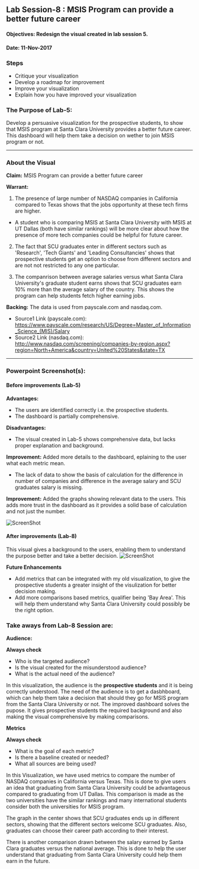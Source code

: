 ## Lab Session-8 : MSIS Program can provide a better future career

#### Objectives: Redesign the visual created in lab session 5.
#### Date: 11-Nov-2017

### Steps
* Critique your visualization
* Develop a roadmap for improvement
* Improve your visualization
* Explain how you have improved your visualization

### The Purpose of Lab-5:
Develop a persuasive visualization for the prospective students, to show that MSIS program at Santa Clara University provides a better future career. This dashboard will help them take a decision on wether to join MSIS program or not. 
***

###  About the Visual

**Claim:** MSIS Program can provide a better future career

**Warrant:** 
1. The presence of large number of NASDAQ companies in California compared to Texas shows that the jobs opportunity at these tech firms are higher. 
* A student who is comparing MSIS at Santa Clara University with MSIS at UT Dallas (both have similar rankings) will be more clear about how the presence of more tech companies could be helpful for future career.

2. The fact that SCU graduates enter in different sectors such as 'Research', 'Tech Giants' and 'Leading Consultancies' shows that prospective students get an option to choose from different sectors and are not not restricted to any one particular.

3. The companrison between average salaries versus what Santa Clara University's graduate student earns shows that SCU graduates earn 10% more than the average salary of the country. This shows the program can help students fetch higher earning jobs.

**Backing:**  The data is used from payscale.com and nasdaq.com.
* Source1 Link (payscale.com): https://www.payscale.com/research/US/Degree=Master_of_Information_Science_(MIS)/Salary
* Source2 Link (nasdaq.com): http://www.nasdaq.com/screening/companies-by-region.aspx?region=North+America&country=United%20States&state=TX

***

### Powerpoint Screenshot(s):

#### Before improvements (Lab-5)
**Advantages:**
* The users are identified correctly i.e. the prospective students.
* The dashboard is partially comprehensive.

**Disadvantages:**
* The visual created in Lab-5 shows comprehensive data, but lacks proper explanation and background.

**Improvement:** Added more details to the dashboard, eplaining to the user what each metric mean.

* The lack of data to show the basis of calculation for the difference in number of companies and difference in the average salary and SCU graduates salary is missing.

**Improvement:** Added the graphs showing relevant data to the users. This adds more trust in the dashboard as it provides a solid base of calculation and not just the number.

![ScreenShot](https://user-images.githubusercontent.com/32223677/32693382-135ce5fc-c6df-11e7-8c9f-62c9534a7f29.png)

#### After improvements (Lab-8)
This visual gives a background to the users, enabling them to understand the purpose better and take a better decision.
![ScreenShot](https://user-images.githubusercontent.com/32223677/32703411-701a57ae-c7aa-11e7-838c-3ed9b02f74f5.png)

**Future Enhancements**
* Add metrics that can be integrated with my old visualization, to give the prospective students a greater insight of the visulization for better decision making.
* Add more comparisons based metrics, qualifier being 'Bay Area'. This will help them understand why Santa Clara University could possibly be the right option.

### Take aways from Lab-8 Session are:

**Audience:**

**Always check**
* Who is the targeted audience? 
* Is the visual created for the misunderstood audience?
* What is the actual need of the audience?

In this visualization, the audience is the **prospective students** and it is being correctly understood. The need of the audience is to get a dasbhboard, which can help them take a decision that should they go for MSIS program from the Santa Clara University or not. The improved dashboard solves the pupose. It gives prospective students the required background and also making the visual comprehensive by making comparisons.

**Metrics**

**Always check**
* What is the goal of each metric?
* Is there a baseline created or needed?
* What all sources are being used?

In this Visualization, we have used metrics to compare the number of NASDAQ companies in California versus Texas. This is done to give users an idea that graduating from Santa Clara University could be advantageous compared to graduating from UT Dallas. This comparison is made as the two universities have the similar rankings and many international students consider both the universities for MSIS program.

The graph in the center shows that SCU graduates ends up in different sectors, showing that the different sectors welcome SCU graduates. Also, graduates can choose their career path according to their interest.

There is another comparison drawn between the salary earned by Santa Clara graduates versus the national average. This is done to help the user understand that graduating from Santa Clara University could help them earn in the future.

